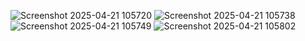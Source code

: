![Screenshot 2025-04-21 105720](https://github.com/user-attachments/assets/ff6405f1-6a59-4268-a03c-fed78cd7c844)
![Screenshot 2025-04-21 105738](https://github.com/user-attachments/assets/55815021-9715-4c67-843a-45b15e497529)
![Screenshot 2025-04-21 105749](https://github.com/user-attachments/assets/3f524cd3-7986-4fa4-b8e6-4b74250e850b)
![Screenshot 2025-04-21 105802](https://github.com/user-attachments/assets/6e6c5c2f-3e5f-4dbd-806b-c28ebf96e14b)
